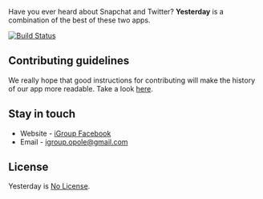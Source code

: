Have you ever heard about Snapchat and Twitter? **Yesterday** is a combination of the best of these two apps.

[![Build Status](https://travis-ci.com/rafalschmidt97/yesterday-client.svg?token=z2Ugw1HzqG3BK6LFW2LT&branch=master)](https://travis-ci.com/rafalschmidt97/yesterday-client)

## Contributing guidelines

We really hope that good instructions for contributing will make the history of our app more readable. Take a look [here](CONTRIBUTING.md).

## Stay in touch

* Website - [iGroup Facebook](https://www.facebook.com/igroup.opole/)
* Email - [igroup.opole@gmail.com](mailto:igroup.opole@gmail.com)

## License

Yesterday is [No License](LICENSE).